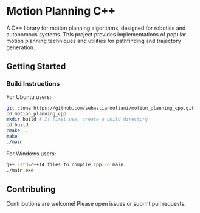 # Motion Planning C++

A C++ library for motion planning algorithms, designed for robotics and autonomous systems. This project provides implementations of popular motion planning techniques and utilities for pathfinding and trajectory generation.

<!--
    This section outlines the key features of the motion_planning_cpp project.
    - Highlights the modular and extensible design, enabling easy integration of new algorithms and components.
    - Lists supported motion planning algorithms, including RRT (Rapidly-exploring Random Tree), PRM (Probabilistic Roadmap), and A*.
    - Specifies compatibility with both 2D and 3D workspaces for versatile application.
    - Mentions built-in utilities for collision detection to ensure safe path planning.
    - Notes the inclusion of example applications and demonstration scripts to help users get started quickly.

## Features

- Modular and extensible architecture
- Implementations of algorithms such as RRT, PRM, and A*
- 2D/3D workspace support
- Collision checking utilities
- Example applications and demos
-->
## Getting Started
<!-- 
### Prerequisites

- C++14 compatible compiler
- CMake 3.10 or higher -->

### Build Instructions

For Ubuntu users:
```bash
git clone https://github.com/sebastianooliani/motion_planning_cpp.git
cd motion_planning_cpp
mkdir build # If first use, create a build directory
cd build
cmake ..
make
./main
```

For Windows users:
```bash
g++ -std=c++14 files_to_compile.cpp -o main
./main.exe
```
<!--
### Usage

Include the library in your project or run the provided examples:

```bash
./examples/rrt_example
```

## Documentation

See the [docs](docs/) folder for detailed API documentation and usage guides.
-->
## Contributing

Contributions are welcome! Please open issues or submit pull requests.

<!-- ## License

This project is licensed under the MIT License. -->